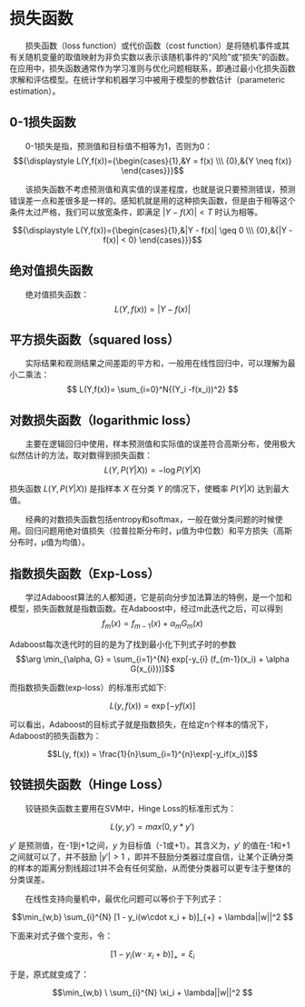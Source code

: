 # 损失函数
&emsp;&emsp;损失函数（loss function）或代价函数（cost function）是将随机事件或其有关随机变量的取值映射为非负实数以表示该随机事件的“风险”或“损失”的函数。在应用中，损失函数通常作为学习准则与优化问题相联系，即通过最小化损失函数求解和评估模型。在统计学和机器学习中被用于模型的参数估计（parameteric estimation）。

## 0-1损失函数
&emsp;&emsp;0-1损失是指，预测值和目标值不相等为1，否则为0： 
$${\displaystyle L(Y,f(x))={\begin{cases}{1},&Y = f(x) \\\ {0},&{Y \neq f(x)}  \end{cases}}}$$

&emsp;&emsp;该损失函数不考虑预测值和真实值的误差程度，也就是说只要预测错误，预测错误差一点和差很多是一样的。感知机就是用的这种损失函数，但是由于相等这个条件太过严格，我们可以放宽条件，即满足 $|Y−f(X)|<T$ 时认为相等。 

$${\displaystyle L(Y,f(x))={\begin{cases}{1},&|Y - f(x)| \geq 0 \\\ {0},&{|Y - f(x)| < 0}  \end{cases}}}$$

## 绝对值损失函数
&emsp;&emsp;绝对值损失函数：
$$ L(Y,f(x))= |Y -f(x)| $$

## 平方损失函数（squared loss）
&emsp;&emsp;实际结果和观测结果之间差距的平方和，一般用在线性回归中，可以理解为最小二乘法：
$$ L(Y,f(x))= \sum_{i=0}^N{(Y_i -f(x_i))^2} $$

## 对数损失函数（logarithmic loss）
&emsp;&emsp;主要在逻辑回归中使用，样本预测值和实际值的误差符合高斯分布，使用极大似然估计的方法，取对数得到损失函数：
$$ L(Y,P(Y|X))= -\log P(Y|X)$$

损失函数 $L(Y,P(Y|X))$ 是指样本 $X$ 在分类 $Y$ 的情况下，使概率 $P(Y|X)$ 达到最大值。

&emsp;&emsp;经典的对数损失函数包括entropy和softmax，一般在做分类问题的时候使用。回归问题用绝对值损失（拉普拉斯分布时，μ值为中位数）和平方损失（高斯分布时，μ值为均值）。    

## 指数损失函数（Exp-Loss）
&emsp;&emsp;学过Adaboost算法的人都知道，它是前向分步加法算法的特例，是一个加和模型，损失函数就是指数函数。在Adaboost中，经过m此迭代之后，可以得到
$$f_m (x) = f_{m-1}(x) + \alpha_m G_m(x)$$

Adaboost每次迭代时的目的是为了找到最小化下列式子时的参数
$$\arg \min_{\alpha, G} = \sum_{i=1}^{N} exp[-y_{i} (f_{m-1}(x_i) + \alpha G(x_{i}))]$$

而指数损失函数(exp-loss）的标准形式如下:

$$L(y, f(x)) = \exp[-yf(x)]$$

可以看出，Adaboost的目标式子就是指数损失，在给定n个样本的情况下，Adaboost的损失函数为：

$$L(y, f(x)) = \frac{1}{n}\sum_{i=1}^{n}\exp[-y_if(x_i)]$$

## 铰链损失函数（Hinge Loss）
&emsp;&emsp;铰链损失函数主要用在SVM中，Hinge Loss的标准形式为：

$$ L(y,y') = max(0,y*y') $$

$y'$ 是预测值，在-1到+1之间，$y$ 为目标值（-1或+1）。其含义为，$y'$ 的值在-1和+1之间就可以了，并不鼓励 $|y'|>1$ ，即并不鼓励分类器过度自信，让某个正确分类的样本的距离分割线超过1并不会有任何奖励，从而使分类器可以更专注于整体的分类误差。

&emsp;&emsp;在线性支持向量机中，最优化问题可以等价于下列式子：

$$\min_{w,b} \sum_{i}^{N} [1 - y_i(w\cdot x_i + b)]_{+} + \lambda||w||^2 $$

下面来对式子做个变形，令：

$$[1 - y_i(w\cdot x_i + b)]_{+} = \xi_{i}$$

于是，原式就变成了：

$$\min_{w,b}  \ \sum_{i}^{N} \xi_i + \lambda||w||^2 $$                        
